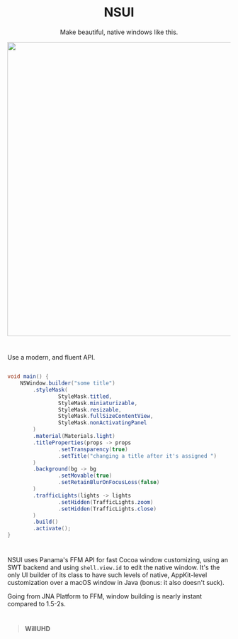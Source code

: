 <div align="center">

# NSUI

Make beautiful, native windows like this.

<img width="1108" height="662" alt="image" src="https://github.com/user-attachments/assets/dc1a350c-9550-42ef-9b39-e2cff0e39e7c" />

<div align="left">

# 

Use a modern, and fluent API. 

```java

void main() {
    NSWindow.builder("some title")
        .styleMask(
                StyleMask.titled,
                StyleMask.miniaturizable,
                StyleMask.resizable,
                StyleMask.fullSizeContentView,
                StyleMask.nonActivatingPanel
        )
        .material(Materials.light)
        .titleProperties(props -> props
                .setTransparency(true)
                .setTitle("changing a title after it's assigned ")
        )
        .background(bg -> bg
                .setMovable(true)
                .setRetainBlurOnFocusLoss(false)
        )
        .trafficLights(lights -> lights
                .setHidden(TrafficLights.zoom)
                .setHidden(TrafficLights.close)
        )
        .build()
        .activate();
}

```

# 

NSUI uses Panama's FFM API for fast Cocoa window customizing, using an SWT backend and using `shell.view.id` to edit the native window. It's the only UI builder of its class to have such levels of native, AppKit-level customization over a macOS window in Java (bonus: it also doesn't suck).

Going from JNA Platform to FFM, window building is nearly instant compared to 1.5-2s.

# 

> **WillUHD**

